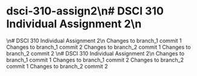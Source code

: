 # dsci-310-assign2\n# DSCI 310 Individual Assignment 2\n
\n# DSCI 310 Individual Assignment 2\n
Changes to branch_1 commit 1
Changes to branch_1 commit 2
Changes to branch_2 commit 1
Changes to branch_2 commit 2
\n# DSCI 310 Individual Assignment 2\n
Changes to branch_1 commit 1
Changes to branch_1 commit 2
Changes to branch_2 commit 1
Changes to branch_2 commit 2
